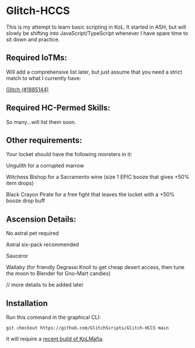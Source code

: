 # Glitch-HCCS
This is my attempt to learn basic scripting in KoL. It started in ASH, but will slowly be shifting into JavaScript/TypeScript whenever I have spare time to sit down and practice.


## Required IoTMs:
Will add a comprehensive list later, but just assume that you need a strict match to what I currently have:

[Glitch (#1885144)](https://api.aventuristo.net/av-snapshot?u=Glitch)

## Required HC-Permed Skills:
So many...will list them soon.

## Other requirements:
Your locket should have the following monsters in it:

Ungulith for a corrupted marrow

Witchess Bishop for a Sacramento wine (size 1 EPIC booze that gives +50% item drops)

Black Crayon Pirate for a free fight that leaves the locket with a +50% booze drop buff

## Ascension Details:
No astral pet required

Astral six-pack recommended

Sauceror

Wallaby (for friendly Degrassi Knoll to get cheap desert access, then tune the moon to Blender for Gno-Mart candies)

// more details to be added later

## Installation
Run this command in the graphical CLI:
```
git checkout https://github.com/GlitchScripts/Glitch-HCCS main
```
It will require a [recent build of KoLMafia](https://github.com/kolmafia/kolmafia/releases).
